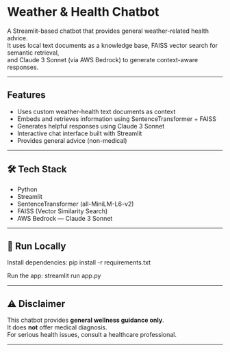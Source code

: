 # Weather & Health Chatbot

A Streamlit-based chatbot that provides general weather-related health advice.  
It uses local text documents as a knowledge base, FAISS vector search for semantic retrieval,  
and Claude 3 Sonnet (via AWS Bedrock) to generate context-aware responses.

---

## Features
- Uses custom weather-health text documents as context
- Embeds and retrieves information using SentenceTransformer + FAISS
- Generates helpful responses using Claude 3 Sonnet
- Interactive chat interface built with Streamlit
- Provides general advice (non-medical)

---

## 🛠 Tech Stack
- Python
- Streamlit
- SentenceTransformer (all-MiniLM-L6-v2)
- FAISS (Vector Similarity Search)
- AWS Bedrock — Claude 3 Sonnet

---

## 🚀 Run Locally

Install dependencies:
pip install -r requirements.txt

Run the app:
streamlit run app.py


---

## ⚠ Disclaimer
This chatbot provides **general wellness guidance only**.  
It does **not** offer medical diagnosis.  
For serious health issues, consult a healthcare professional.

---
